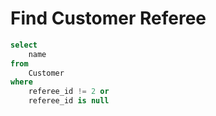 # Find Customer Referee

```sql
select
    name
from
    Customer
where
    referee_id != 2 or
    referee_id is null
```
